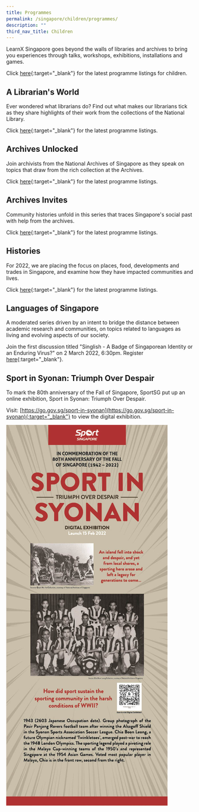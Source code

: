 ```yaml
---
title: Programmes
permalink: /singapore/children/programmes/
description: ""
third_nav_title: Children
---
```

<style type="text/css">
/* Links */
.content a { color: #322987; }
.content a:focus,
.content a:hover { color: #28216c; }

/* Button Outline */
.bp-button { padding-left: 1.5rem; padding-right: 1.5rem; }
.bp-button.is-primary-outline { border: 1px solid #322987; color: #322987; background-color: transparent; text-decoration: none; }
.bp-button.is-primary-outline:focus,
.bp-button.is-primary-outline:hover { border: 1px solid #322987; color: #cff2e8; background-color: #322987; text-decoration: none; }

/* Responsive Iframe */
.responsive-iframe { position: absolute; top: 0; left: 0; bottom: 0; right: 0; width: 100%; height: 100%; }
.responsive-iframe-container { position: relative; overflow: hidden; width: 100%; }
.responsive-iframe-container.ratio-16by9 { padding-top: 56.25%; }
.responsive-iframe-container.ratio-4by3 { padding-top: 75%; }
.responsive-iframe-container.ratio-3by2 { padding-top: 66.66%; }
.responsive-iframe-container.ratio-1by1 { padding-top: 100%; }

/* Click Box */
.clickbox { display: block; position: relative; width: 100%; padding-bottom: 56.25%; background-color: transparent; }
.clickbox span { padding: .5rem; }
.clickbox a { position: absolute; display: flex; width: 100%; height: 100%; align-items: center; justify-content: center; font-size: 1.25rem; text-align: center; text-decoration: none; text-transform: uppercase; }
.clickbox a:focus,
.clickbox a:hover { text-decoration: none; }

/* Mint Jade */
.clickbox.is-mint-jade { background-color: #dce5d3; color: #00b794; }
.clickbox.is-mint-jade a { color: #00b794; }
.clickbox.is-mint-jade a:focus,
.clickbox.is-mint-jade a:hover { background-color: #00b794; color: #dce5d3; } 
</style>

LearnX Singapore goes beyond the walls of libraries and archives to bring you experiences through talks, workshops, exhibitions, installations and games.

Click [here](https://www.eventbrite.sg/cc/programmes-for-children-66139){:target="_blank"} for the latest programme listings for children.

## **A Librarian's World**
Ever wondered what librarians do? Find out what makes our librarians tick as they share highlights of their work from the collections of the National Library. 

Click [here](https://www.eventbrite.com/cc/learnx-singapore-67809){:target="_blank"} for the latest programme listings.

## **Archives Unlocked**
Join archivists from the National Archives of Singapore as they speak on topics that draw from the rich collection at the Archives. 

Click [here](https://www.eventbrite.com/cc/learnx-singapore-67809){:target="_blank"} for the latest programme listings.

## **Archives Invites**
Community histories unfold in this series that traces Singapore's social past with help from the archives.

Click [here](https://www.eventbrite.com/cc/learnx-singapore-67809){:target="_blank"} for the latest programme listings.

## **Histories**
For 2022, we are placing the focus on places, food, developments and trades in Singapore, and examine how they have impacted communities and lives.

Click [here](https://www.eventbrite.com/cc/learnx-singapore-67809){:target="_blank"} for the latest programme listings.

## **Languages of Singapore**
A moderated series driven by an intent to bridge the distance between academic research and communities, on topics related to languages as living and evolving aspects of our society.

Join the first discussion titled "Singlish - A Badge of Singaporean Identity or an Enduring Virus?" on 2 March 2022, 6:30pm. Register [here](https://www.eventbrite.sg/e/languages-of-singapore-singlish-tickets-269407955447?aff=ebdsoporgprofile){:target="_blank"}.


## **Sport in Syonan: Triumph Over Despair**
To mark the 80th anniversary of the Fall of Singapore, SportSG put up an online exhibition, Sport in Syonan: 
Triumph Over Despair. 

Visit: [https://go.gov.sg/sport-in-syonan](https://go.gov.sg/sport-in-syonan){:target="_blank"} to view the digital exhibition.

![](/images/singapore-japanese-occupation/Sport%20in%20Syonan%20poster.png)